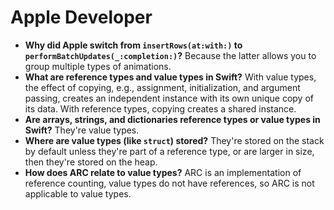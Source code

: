 # Apple Developer

- **Why did Apple switch from `insertRows(at:with:)` to `performBatchUpdates(_:completion:)`?** Because the latter allows you to group multiple types of animations.
- **What are reference types and value types in Swift?** With value types, the effect of copying, e.g., assignment, initialization, and argument passing, creates an independent instance with its own unique copy of its data. With reference types, copying creates a shared instance.
- **Are arrays, strings, and dictionaries reference types or value types in Swift?** They're value types.
- **Where are value types (like `struct`) stored?** They're stored on the stack by default unless they're part of a reference type, or are larger in size, then they're stored on the heap.
- **How does ARC relate to value types?** ARC is an implementation of reference counting, value types do not have references, so ARC is not applicable to value types.